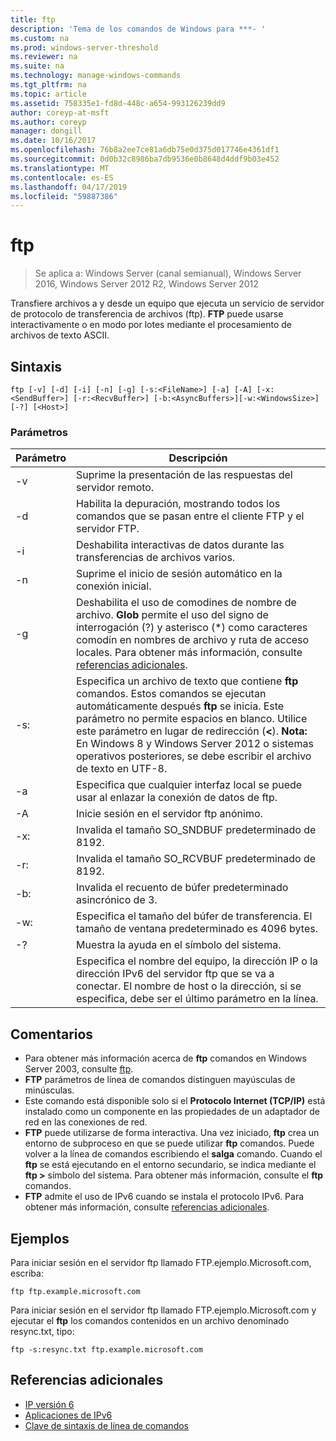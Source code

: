 ```yaml
---
title: ftp
description: 'Tema de los comandos de Windows para ***- '
ms.custom: na
ms.prod: windows-server-threshold
ms.reviewer: na
ms.suite: na
ms.technology: manage-windows-commands
ms.tgt_pltfrm: na
ms.topic: article
ms.assetid: 758335e1-fd8d-448c-a654-993126239dd9
author: coreyp-at-msft
ms.author: coreyp
manager: dongill
ms.date: 10/16/2017
ms.openlocfilehash: 76b8a2ee7ce81a6db75e0d375d017746e4361df1
ms.sourcegitcommit: 0d0b32c8986ba7db9536e0b8648d4ddf9b03e452
ms.translationtype: MT
ms.contentlocale: es-ES
ms.lasthandoff: 04/17/2019
ms.locfileid: "59887386"
---
```

# <a name="ftp"></a>ftp

>Se aplica a: Windows Server (canal semianual), Windows Server 2016, Windows Server 2012 R2, Windows Server 2012

Transfiere archivos a y desde un equipo que ejecuta un servicio de servidor de protocolo de transferencia de archivos (ftp). **FTP** puede usarse interactivamente o en modo por lotes mediante el procesamiento de archivos de texto ASCII. 
## <a name="syntax"></a>Sintaxis
```
ftp [-v] [-d] [-i] [-n] [-g] [-s:<FileName>] [-a] [-A] [-x:<SendBuffer>] [-r:<RecvBuffer>] [-b:<AsyncBuffers>][-w:<WindowsSize>]  [-?] [<Host>]
```
### <a name="parameters"></a>Parámetros
|Parámetro|Descripción|
|-------|--------|
|-v|Suprime la presentación de las respuestas del servidor remoto.|
|-d|Habilita la depuración, mostrando todos los comandos que se pasan entre el cliente FTP y el servidor FTP.|
|-i|Deshabilita interactivas de datos durante las transferencias de archivos varios.|
|-n|Suprime el inicio de sesión automático en la conexión inicial.|
|-g|Deshabilita el uso de comodines de nombre de archivo.  **Glob** permite el uso del signo de interrogación (?) y asterisco (*) como caracteres comodín en nombres de archivo y ruta de acceso locales. Para obtener más información, consulte [referencias adicionales](ftp.md#BKMK_additionalRef).|
|-s:<FileName>|Especifica un archivo de texto que contiene **ftp** comandos. Estos comandos se ejecutan automáticamente después **ftp** se inicia. Este parámetro no permite espacios en blanco. Utilice este parámetro en lugar de redirección (**<**). **Nota:** En Windows 8 y Windows Server 2012 o sistemas operativos posteriores, se debe escribir el archivo de texto en UTF-8.|
|-a|Especifica que cualquier interfaz local se puede usar al enlazar la conexión de datos de ftp.|
|-A|Inicie sesión en el servidor ftp anónimo.|
|-x:<SendBuffer>|Invalida el tamaño SO_SNDBUF predeterminado de 8192.|
|-r:<RecvBuffer>|Invalida el tamaño SO_RCVBUF predeterminado de 8192.|
|-b:<AsyncBuffers>|Invalida el recuento de búfer predeterminado asincrónico de 3.|
|-w:<WindowsSize>|Especifica el tamaño del búfer de transferencia. El tamaño de ventana predeterminado es 4096 bytes.|
|-?|Muestra la ayuda en el símbolo del sistema.|
|<host>|Especifica el nombre del equipo, la dirección IP o la dirección IPv6 del servidor ftp que se va a conectar. El nombre de host o la dirección, si se especifica, debe ser el último parámetro en la línea.|
## <a name="remarks"></a>Comentarios
-   Para obtener más información acerca de **ftp** comandos en Windows Server 2003, consulte [ftp](https://technet.microsoft.com/library/cc756013(v=ws.10).aspx).
-   **FTP** parámetros de línea de comandos distinguen mayúsculas de minúsculas.
-   Este comando está disponible solo si el **Protocolo Internet (TCP/IP)** está instalado como un componente en las propiedades de un adaptador de red en las conexiones de red.
-   **FTP** puede utilizarse de forma interactiva. Una vez iniciado, **ftp** crea un entorno de subproceso en que se puede utilizar **ftp** comandos. Puede volver a la línea de comandos escribiendo el **salga** comando. Cuando el **ftp** se está ejecutando en el entorno secundario, se indica mediante el **ftp >** símbolo del sistema. Para obtener más información, consulte el **ftp** comandos.
-   **FTP** admite el uso de IPv6 cuando se instala el protocolo IPv6. Para obtener más información, consulte [referencias adicionales](ftp.md#BKMK_additionalRef).
## <a name="BKMK_Examples"></a>Ejemplos
Para iniciar sesión en el servidor ftp llamado FTP.ejemplo.Microsoft.com, escriba:
```
ftp ftp.example.microsoft.com
```
Para iniciar sesión en el servidor ftp llamado FTP.ejemplo.Microsoft.com y ejecutar el **ftp** los comandos contenidos en un archivo denominado resync.txt, tipo:
```
ftp -s:resync.txt ftp.example.microsoft.com
```
## <a name="BKMK_additionalRef"></a>Referencias adicionales
-   [IP versión 6](https://technet.microsoft.com/library/cc738636(v=ws.10).aspx)
-   [Aplicaciones de IPv6](https://technet.microsoft.com/library/cc782509(v=ws.10).aspx)
-   [Clave de sintaxis de línea de comandos](command-line-syntax-key.md)
